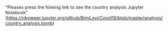  "Pleases press the folwing link to see the country analysis Jupyter Notebook"(https://nbviewer.jupyter.org/github/BimiLevi/Covid19/blob/master/analysis/country_analysis.ipynb)
